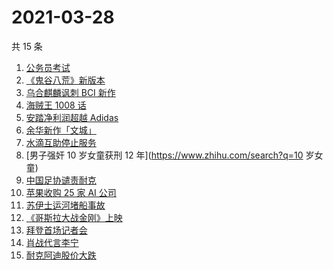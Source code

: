 # 2021-03-28

共 15 条

<!-- BEGIN ZHIHUSEARCH -->
<!-- 最后更新时间 Sun Mar 28 2021 15:04:15 GMT+0800 (China Standard Time) -->
1. [公务员考试](https://www.zhihu.com/search?q=公务员)
1. [《鬼谷八荒》新版本](https://www.zhihu.com/search?q=鬼谷八荒)
1. [乌合麒麟讽刺 BCI 新作](https://www.zhihu.com/search?q=乌合麒麟)
1. [海贼王 1008 话](https://www.zhihu.com/search?q=海贼王)
1. [安踏净利润超越 Adidas](https://www.zhihu.com/search?q=安踏净利润)
1. [余华新作「文城」](https://www.zhihu.com/search?q=余华)
1. [水滴互助停止服务](https://www.zhihu.com/search?q=水滴关停)
1. [男子强奸 10 岁女童获刑 12 年](https://www.zhihu.com/search?q=10 岁女童)
1. [中国足协谴责耐克](https://www.zhihu.com/search?q=足协)
1. [苹果收购 25 家 AI 公司](https://www.zhihu.com/search?q=苹果收购)
1. [苏伊士运河堵船事故](https://www.zhihu.com/search?q=苏伊士运河)
1. [《哥斯拉大战金刚》上映](https://www.zhihu.com/search?q=哥斯拉大战金刚)
1. [拜登首场记者会](https://www.zhihu.com/search?q=拜登)
1. [肖战代言李宁](https://www.zhihu.com/search?q=肖战)
1. [耐克阿迪股价大跌](https://www.zhihu.com/search?q=耐克阿迪)
<!-- END ZHIHUSEARCH -->
